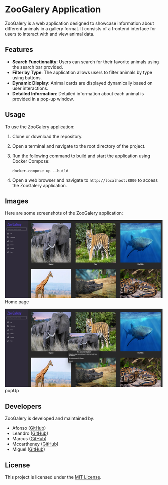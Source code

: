 # ZooGalery Application

ZooGalery is a web application designed to showcase information about different animals in a gallery format. It consists of a frontend interface for users to interact with and view animal data.

## Features

- **Search Functionality**: Users can search for their favorite animals using the search bar provided.
- **Filter by Type**: The application allows users to filter animals by type using buttons.
- **Dynamic Display**: Animal cards are displayed dynamically based on user interactions.
- **Detailed Information**: Detailed information about each animal is provided in a pop-up window.

## Usage

To use the ZooGalery application:

1. Clone or download the repository.
2. Open a terminal and navigate to the root directory of the project.
3. Run the following command to build and start the application using Docker Compose:

    ```
    docker-compose up --build
    ```

4. Open a web browser and navigate to `http://localhost:8000` to access the ZooGalery application.

## Images

Here are some screenshots of the ZooGalery application:

![Screenshot 1](./screenShots/home.png)
Home page

![Screenshot 2](./screenShots/popUp.png)
popUp

## Developers

ZooGalery is developed and maintained by:

- Afonso  ([GitHub](https://github.com/CodeZobac))
- Leandro ([GitHub](https://github.com/G00li))
- Marcus ([GitHub](https://github.com/marcusbatist))
- Mccartheney ([GitHub](https://github.com/mccartheney))
- Miguel ([GitHub]())


## License

This project is licensed under the [MIT License](LICENSE).
